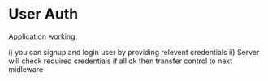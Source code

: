 # User Auth

Application working:

i) you can signup and login user by providing relevent credentials
ii) Server will check required credentials if all ok then transfer control to next midleware
